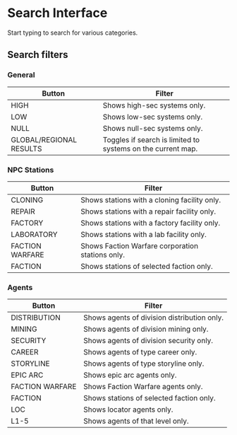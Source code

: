 # Search Interface
Start typing to search for various categories.
## Search filters
### General
| Button | Filter |
|--|--|
| HIGH | Shows high-sec systems only. |
| LOW| Shows low-sec systems only. |
| NULL| Shows null-sec systems only. |
| GLOBAL/REGIONAL RESULTS | Toggles if search is limited to systems on the current map. |

### NPC Stations
| Button | Filter |
|--|--|
| CLONING| Shows stations with a cloning facility only. |
| REPAIR| Shows stations with a repair facility only. |
| FACTORY| Shows stations with a factory facility only. |
| LABORATORY| Shows stations with a lab facility only. |
| FACTION WARFARE| Shows Faction Warfare corporation stations only. |
| FACTION| Shows stations of selected faction only. |

### Agents 
| Button | Filter |
|--|--|
| DISTRIBUTION| Shows agents of division distribution only. |
| MINING| Shows agents of division mining only. |
| SECURITY| Shows agents of division security only. |
| CAREER| Shows agents of type career only. |
| STORYLINE| Shows agents of type storyline only.  |
| EPIC ARC| Shows epic arc agents only. |
| FACTION WARFARE| Shows Faction Warfare agents only. |
| FACTION| Shows stations of selected faction only. |
| LOC| Shows locator agents only. |
| L1-5 | Shows agents of that level only. |


<!--stackedit_data:
eyJoaXN0b3J5IjpbNDI5NDI0OTUsODg4NTcyNDksLTg3MjA1MD
I4XX0=
-->